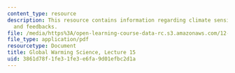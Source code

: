 ```yaml
---
content_type: resource
description: This resource contains information regarding climate sensitivity, forcings,
  and feedbacks.
file: /media/https%3A/open-learning-course-data-rc.s3.amazonaws.com/12-340-global-warming-science-spring-2012/3861d78f1fe31fe3e6fa9d01efbc2d1a_MIT12_340S12_lec15.pdf
file_type: application/pdf
resourcetype: Document
title: Global Warming Science, Lecture 15
uid: 3861d78f-1fe3-1fe3-e6fa-9d01efbc2d1a
---
```

